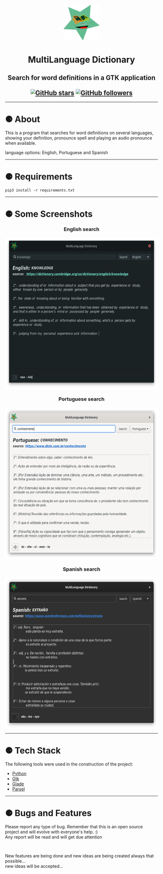 <h1 align="center">
  <img alt="icon" src="./media/window_icon_120-118.png">
</h1>
<h1 align="center">MultiLanguage Dictionary</h1>
<h2 align="center" >
Search for word definitions in a GTK application <br><br>
    <a href="https://github.com/PabloEmidio/MultiLanguage-Dictionary/stargazers"><img alt="GitHub stars" src="https://img.shields.io/github/stars/PabloEmidio/MultiLanguage-Dictionay?style=social"></a>
    <a href="https://github.com/PabloEmidio"><img alt="GitHub followers" src="https://img.shields.io/github/followers/PabloEmidio?label=Follow%20me&style=social"></a>
</h2>

---

# ⚈ About
This is a program that searches for word definitions on several languages, showing your definition, pronounce spell and playing an audio pronounce when available. 

language options: English, Portuguese and Spanish

---

# ⚈ Requirements

```
pip3 install -r requirements.txt
```
---

# ⚈ Some Screenshots
<h3 align="center">English search</h3>
<p align="center">
  <img align="center" src=".images/search_english.png" height="500px"><br>
</p>
<h3 align="center">Portuguese search</h3>
<p align="center">
  <img align="center" src=".images/search_portuguese.png" height="500px"><br>
</p>
<h3 align="center">Spanish search</h3>
<p align="center">
  <img align="center" src=".images/search_spanish.png" height="500px"><br>
</p>

---

# ⚈ Tech Stack

The following tools were used in the construction of the project:

- [Python](https://www.python.org/)
- [Gtk](https://www.gtk.org/)
- [Glade](https://glade.gnome.org/)
- [Parsel](https://pypi.org/project/parsel/)

---

# ⚈ Bugs and Features
<p>
Please report any type of bug. Remember that this is an open source project and will evolve with everyone's help. :)<br>
Any report will be read and will get due attention
</p><br>
<p>
New features are being done and new ideas are being created always that possible...<br>
new ideas will be accepted...
</p>
